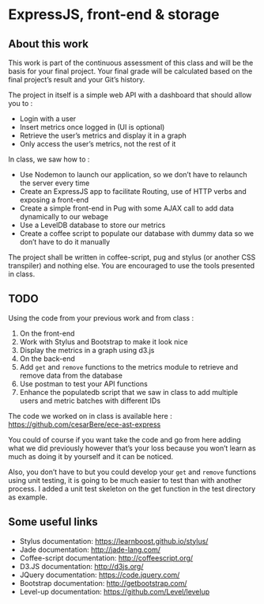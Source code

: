 
# ExpressJS, front-end & storage

## About this work

This work is part of the continuous assessment of this class and will be the basis for your final project. Your final grade will be calculated based on the final project’s result and your Git’s history.

The project in itself is a simple web API with a dashboard that should allow you to :

* Login with a user
* Insert metrics once logged in (UI is optional)
* Retrieve the user’s metrics and display it in a graph
* Only access the user’s metrics, not the rest of it

In class, we saw how to : 

* Use Nodemon to launch our application, so we don’t have to relaunch the server every time
* Create an ExpressJS app to facilitate Routing, use of HTTP verbs and exposing a front-end
* Create a simple front-end in Pug with some AJAX call to add data dynamically to our webage
* Use a LevelDB database to store our metrics
* Create a coffee script to populate our database with dummy data so we don’t have to do it manually

The project shall be written in coffee-script, pug and stylus (or another CSS transpiler) and nothing else. You are encouraged to use the tools presented in class.

## TODO

Using the code from your previous work and from class : 

1. On the front-end
  1. Work with Stylus and Bootstrap to make it look nice
  2. Display the metrics in a graph using d3.js
2. On the back-end
  1. Add `get` and `remove` functions to the metrics module to retrieve and remove data from the database
  2. Use postman to test your API functions
3. Enhance the populatedb script that we saw in class to add multiple users and metric batches with different IDs 

The code we worked on in class is available here : https://github.com/cesarBere/ece-ast-express

You could of course if you want take the code and go from here adding what we did previously however that’s your loss because you won’t learn as much as doing it by yourself and it can be noticed.

Also, you don’t have to but you could develop your `get` and `remove` functions using unit testing, it is going to be much easier to test than with another process. I added a unit test skeleton on the get function in the test directory as example.

## Some useful links

* Stylus documentation: https://learnboost.github.io/stylus/
* Jade documentation: http://jade-lang.com/
* Coffee-script documentation: http://coffeescript.org/
* D3.JS documentation: http://d3js.org/
* JQuery documentation: https://code.jquery.com/
* Bootstrap documentation: http://getbootstrap.com/
* Level-up documentation: https://github.com/Level/levelup
